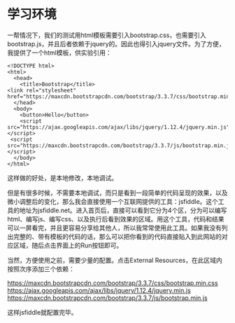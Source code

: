 # 学习环境

一帮情况下，我们的测试用html模板需要引入bootstrap.css，也需要引入bootstrap.js，并且后者依赖于jquery的。因此也得引入jquery文件。为了方便，我提供了一个html模板，供实验引用：

    <!DOCTYPE html>
    <html>
      <head>
        <title>Bootstrap</title>    
    <link rel="stylesheet" href="https://maxcdn.bootstrapcdn.com/bootstrap/3.3.7/css/bootstrap.min.css"/>
      </head>
      <body>
        <button>Hello</button>
        <script src="https://ajax.googleapis.com/ajax/libs/jquery/1.12.4/jquery.min.js"></script>
     <script src="https://maxcdn.bootstrapcdn.com/bootstrap/3.3.7/js/bootstrap.min.js"></script>
      </body>
    </html>

这样做的好处，是本地修改，本地调试。

但是有很多时候，不需要本地调试，而只是看到一段简单的代码呈现的效果，以及微小调整后的变化，那么我会直接使用一个互联网提供的工具：jsfiddle。这个工具的地址为jsfiddle.net。进入首页后，直接可以看到它分为4个区，分为可以编写html、编写js、编写css、以及执行后看到效果的区域。用这个工具，代码和结果可以一屏看完，并且更容易分享给其他人，所以我常常使用此工具。如果我没有列出完整的、带有模板的代码的话，那么可以把你看到的代码直接贴入到此网站的对应区域，随后点击界面上的Run按钮即可。

当然，方便使用之前，需要少量的配置。点击External Resources，在此区域内按照次序添加三个依赖：

  https://maxcdn.bootstrapcdn.com/bootstrap/3.3.7/css/bootstrap.min.css
  https://ajax.googleapis.com/ajax/libs/jquery/1.12.4/jquery.min.js
  https://maxcdn.bootstrapcdn.com/bootstrap/3.3.7/js/bootstrap.min.js

这样jsfiddle就配置完毕。

